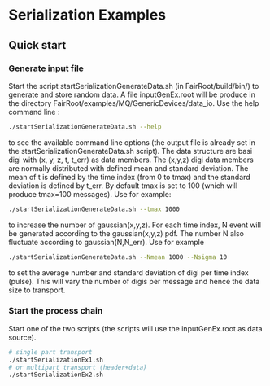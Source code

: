 # Serialization Examples

## Quick start

### Generate input file
Start the script startSerializationGenerateData.sh (in FairRoot/build/bin/) to generate and store random data.
A file inputGenEx.root will be produce in the directory FairRoot/examples/MQ/GenericDevices/data_io.
Use the help command line :
```bash
./startSerializationGenerateData.sh --help
```
to see the available command line options (the output file is already set in the startSerializationGenerateData.sh script).
The data structure are basi digi with (x, y, z, t, t_err) as data members. The (x,y,z) digi data members are normally distributed with defined mean and standard deviation. The mean of t is defined by the time index (from 0 to tmax) and the standard deviation is defined by t_err. By default tmax is set to 100 (which will produce tmax=100 messages). Use for example:

```bash
./startSerializationGenerateData.sh --tmax 1000
```

to increase the number of gaussian(x,y,z). For each time index, N event will be generated according to the gaussian(x,y,z) pdf. The number N also fluctuate according to gaussian(N,N_err). Use for example

```bash
./startSerializationGenerateData.sh --Nmean 1000 --Nsigma 10
```

to set the average number and standard deviation of digi per time index (pulse). This will vary the number of digis per message and hence the data size to transport.

### Start the process chain
Start one of the two scripts (the scripts will use the inputGenEx.root as data source).

```bash
# single part transport
./startSerializationEx1.sh
# or multipart transport (header+data)
./startSerializationEx2.sh
```

